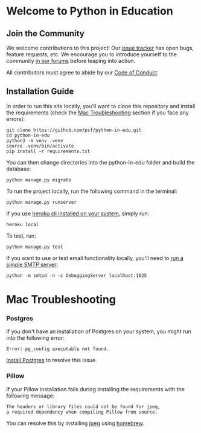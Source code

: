 # Welcome to Python in Education

## Join the Community

We welcome contributions to this project! Our [issue tracker](https://github.com/psf/python-in-edu/issues) has open bugs, feature requests, etc. We encourage you to introduce yourself to the community [in our forums](https://discuss.python.org/c/education/31) before leaping into action.

All contributors must agree to abide by our [Code of Conduct](https://github.com/psf/python-in-edu/blob/master/code_of_conduct.md).

## Installation Guide

In order to run this site locally, you'll want to clone this repository and install the requirements (check the [Mac Troubleshooting](#mac-troubleshooting) section if you face any errors):

```
git clone https://github.com/psf/python-in-edu.git
cd python-in-edu
python3 -m venv .venv
source .venv/bin/activate
pip install -r requirements.txt
```

You can then change directories into the python-in-edu folder and build the database:

```
python manage.py migrate
```


To run the project locally, run the following command in the terminal:

```
python manage.py runserver
```

If you use [heroku cli installed on your system](https://devcenter.heroku.com/articles/heroku-local), simply run:

```
heroku local
```

To test, run:

```
python manage.py test
```

If you want to use or test email functionality locally, you'll need to [run a simple SMTP server](https://docs.djangoproject.com/en/3.1/topics/email/#configuring-email-for-development):

    python -m smtpd -n -c DebuggingServer localhost:1025


# Mac Troubleshooting

### Postgres

If you don't have an installation of Postgres on your system, you might run into the following error:

```
Error: pg_config executable not found.
```

[Install Postgres](https://postgresapp.com/) to resolve this issue.

### Pillow

If your Pillow installation fails during installing the requirements with the following message:

```
The headers or library files could not be found for jpeg,
a required dependency when compiling Pillow from source.
```

You can resolve this by installing [jpeg](https://formulae.brew.sh/formula/jpeg) using [homebrew](https://brew.sh/).
